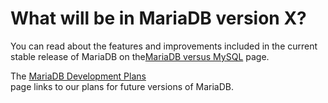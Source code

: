 # What will be in MariaDB version X?

You can read about the features and improvements included in the current stable release of MariaDB on the[MariaDB versus MySQL](https://app.gitbook.com/s/aEnK0ZXmUbJzqQrTjFyb/compatibility-and-differences/mariadb-vs-mysql-compatibility) page.

The [MariaDB Development Plans](https://app.gitbook.com/s/WCInJQ9cmGjq1lsTG91E/learning-and-training/training-and-tutorials/advanced-mariadb-articles/development-articles/general-development-information/development-plans)\
page links to our plans for future versions of MariaDB.
